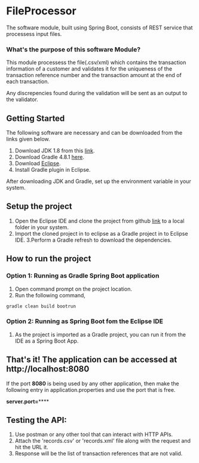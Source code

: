 # FileProcessor

The software module, built using Spring Boot, consists of REST service that processess input files.

### What's the purpose of this software Module?

This module processess the file(.csv/xml) which contains the transaction information of a customer and validates it for the uniqueness of the transaction reference number and the transaction amount at the end of each transaction.

Any discrepencies found during the validation will be sent as an output to the validator. 

## Getting Started
The following software are necessary and can be downloaded from the links given below.
1. Download JDK 1.8 from this [link](http://www.oracle.com/technetwork/java/javaee/downloads/index.html).
2. Download Gradle 4.8.1 [here](https://gradle.org/releases/).
3. Download [Eclipse](https://www.eclipse.org/downloads/packages/release/photon/r/eclipse-ide-java-ee-developers).
4. Install Gradle plugin in Eclipse.

After downloading JDK and Gradle, set up the environment variable in your system.

## Setup the project
1. Open the Eclipse IDE and clone the project from github [link](https://github.com/jkappsdev/FileProcessor.git) to a local folder in your system.
2. Import the cloned project in to eclipse as a Gradle project in to Eclipse IDE.
3.Perform a Gradle refresh to download the dependencies.

## How to run the project
### Option 1: Running as Gradle Spring Boot application
1. Open command prompt on the project location.
2. Run the following command,
  ```bash
  gradle clean build bootrun
  ```
### Option 2: Running as Spring Boot fom the Eclipse IDE
1. As the project is imported as a Gradle project, you can run it from the IDE as a Spring Boot App.

## That's it! The application can be accessed at http://localhost:8080

If the port **8080** is being used by any other application, then make the following entry in application.properties and use the port that is free.

**server.port=******

## Testing the API:

1. Use postman or any other tool that can interact with HTTP APIs.
2. Attach the 'records.csv' or 'records.xml' file along with the request and hit the URL it.
3. Response will be the list of transaction references that are not valid.
